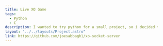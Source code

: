 ```yaml
---
title: Live XO Game
tags:
  - Python
  - C
description: I wanted to try python for a small project, so i decided to create a simple XO game that is playable by 2 players online, I used python for the UI and C to build the socket server.
layout: "../../layouts/Project.astro"
link: https://github.com/joesabbagh1/xo-socket-server
---
```


